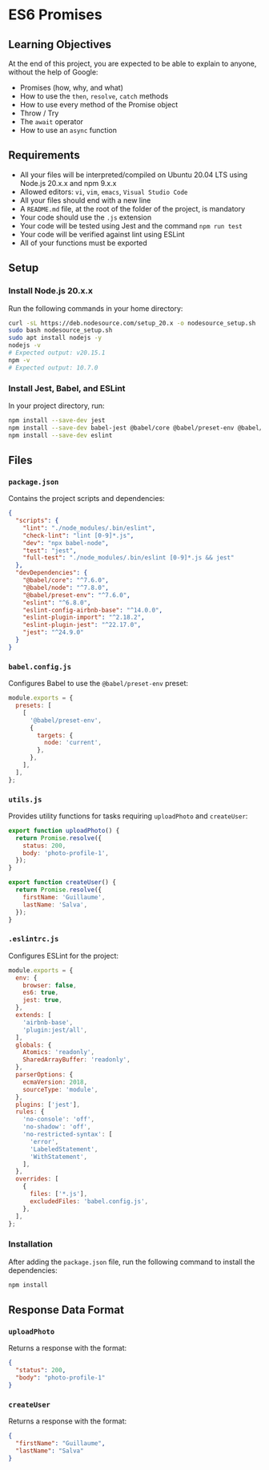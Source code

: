 # ES6 Promises

## Learning Objectives

At the end of this project, you are expected to be able to explain to anyone, without the help of Google:

- Promises (how, why, and what)
- How to use the `then`, `resolve`, `catch` methods
- How to use every method of the Promise object
- Throw / Try
- The `await` operator
- How to use an `async` function

## Requirements

- All your files will be interpreted/compiled on Ubuntu 20.04 LTS using Node.js 20.x.x and npm 9.x.x
- Allowed editors: `vi`, `vim`, `emacs`, `Visual Studio Code`
- All your files should end with a new line
- A `README.md` file, at the root of the folder of the project, is mandatory
- Your code should use the `.js` extension
- Your code will be tested using Jest and the command `npm run test`
- Your code will be verified against lint using ESLint
- All of your functions must be exported

## Setup

### Install Node.js 20.x.x

Run the following commands in your home directory:

```bash
curl -sL https://deb.nodesource.com/setup_20.x -o nodesource_setup.sh
sudo bash nodesource_setup.sh
sudo apt install nodejs -y
nodejs -v
# Expected output: v20.15.1
npm -v
# Expected output: 10.7.0
```

### Install Jest, Babel, and ESLint

In your project directory, run:

```bash
npm install --save-dev jest
npm install --save-dev babel-jest @babel/core @babel/preset-env @babel/cli
npm install --save-dev eslint
```

## Files

### `package.json`

Contains the project scripts and dependencies:

```json
{
  "scripts": {
    "lint": "./node_modules/.bin/eslint",
    "check-lint": "lint [0-9]*.js",
    "dev": "npx babel-node",
    "test": "jest",
    "full-test": "./node_modules/.bin/eslint [0-9]*.js && jest"
  },
  "devDependencies": {
    "@babel/core": "^7.6.0",
    "@babel/node": "^7.8.0",
    "@babel/preset-env": "^7.6.0",
    "eslint": "^6.8.0",
    "eslint-config-airbnb-base": "^14.0.0",
    "eslint-plugin-import": "^2.18.2",
    "eslint-plugin-jest": "^22.17.0",
    "jest": "^24.9.0"
  }
}
```

### `babel.config.js`

Configures Babel to use the `@babel/preset-env` preset:

```javascript
module.exports = {
  presets: [
    [
      '@babel/preset-env',
      {
        targets: {
          node: 'current',
        },
      },
    ],
  ],
};
```

### `utils.js`

Provides utility functions for tasks requiring `uploadPhoto` and `createUser`:

```javascript
export function uploadPhoto() {
  return Promise.resolve({
    status: 200,
    body: 'photo-profile-1',
  });
}

export function createUser() {
  return Promise.resolve({
    firstName: 'Guillaume',
    lastName: 'Salva',
  });
}
```

### `.eslintrc.js`

Configures ESLint for the project:

```javascript
module.exports = {
  env: {
    browser: false,
    es6: true,
    jest: true,
  },
  extends: [
    'airbnb-base',
    'plugin:jest/all',
  ],
  globals: {
    Atomics: 'readonly',
    SharedArrayBuffer: 'readonly',
  },
  parserOptions: {
    ecmaVersion: 2018,
    sourceType: 'module',
  },
  plugins: ['jest'],
  rules: {
    'no-console': 'off',
    'no-shadow': 'off',
    'no-restricted-syntax': [
      'error',
      'LabeledStatement',
      'WithStatement',
    ],
  },
  overrides: [
    {
      files: ['*.js'],
      excludedFiles: 'babel.config.js',
    },
  ],
};
```

### Installation

After adding the `package.json` file, run the following command to install the dependencies:

```bash
npm install
```

## Response Data Format

### `uploadPhoto`

Returns a response with the format:

```json
{
  "status": 200,
  "body": "photo-profile-1"
}
```

### `createUser`

Returns a response with the format:

```json
{
  "firstName": "Guillaume",
  "lastName": "Salva"
}
```

